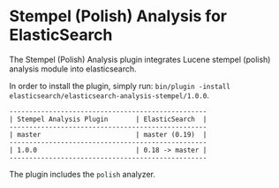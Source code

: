Stempel (Polish) Analysis for ElasticSearch
==================================

The Stempel (Polish) Analysis plugin integrates Lucene stempel (polish) analysis module into elasticsearch.

In order to install the plugin, simply run: `bin/plugin -install elasticsearch/elasticsearch-analysis-stempel/1.0.0`.

    --------------------------------------------------
    | Stempel Analysis Plugin       | ElasticSearch  |
    --------------------------------------------------
    | master                        | master (0.19)  |
    --------------------------------------------------
    | 1.0.0                         | 0.18 -> master |
    --------------------------------------------------

The plugin includes the `polish` analyzer.
